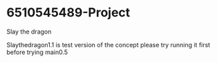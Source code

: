 # 6510545489-Project
Slay the dragon

Slaythedragon1.1 is test version of the concept please try running it first before trying main0.5


